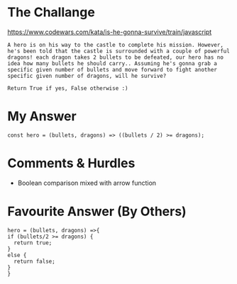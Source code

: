 # The Challange

https://www.codewars.com/kata/is-he-gonna-survive/train/javascript
```
A hero is on his way to the castle to complete his mission. However, he's been told that the castle is surrounded with a couple of powerful dragons! each dragon takes 2 bullets to be defeated, our hero has no idea how many bullets he should carry.. Assuming he's gonna grab a specific given number of bullets and move forward to fight another specific given number of dragons, will he survive?

Return True if yes, False otherwise :)
```

# My Answer

```
const hero = (bullets, dragons) => ((bullets / 2) >= dragons);
```

# Comments & Hurdles

* Boolean comparison mixed with arrow function

# Favourite Answer (By Others)
```
hero = (bullets, dragons) =>{
if (bullets/2 >= dragons) {
  return true;
}
else {
  return false;
}
}
```